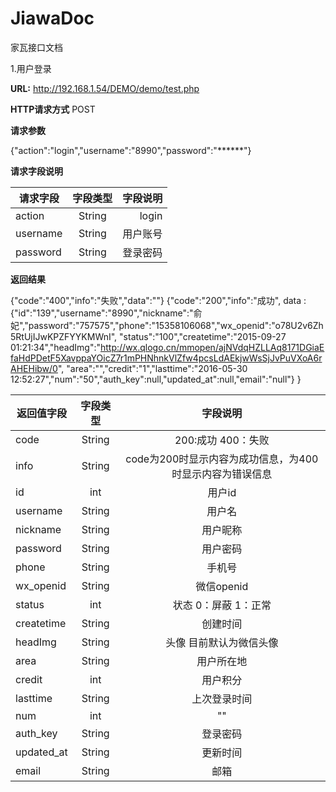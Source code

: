 # JiawaDoc
家瓦接口文档


1.用户登录

**URL:**
http://192.168.1.54/DEMO/demo/test.php

**HTTP请求方式**
POST

**请求参数**

{"action":"login","username":"8990","password":"******"}

**请求字段说明**

| 请求字段 | 字段类型  | 字段说明  |
| ---------|:---------:| ---------:|
| action   | String    | login     |
| username | String    | 用户账号  |
| password | String    | 登录密码  |

**返回结果**

{"code":"400","info":"失败","data":""}
{"code":"200","info":"成功",
  data : {"id":"139","username":"8990","nickname":"俞妃","password":"757575","phone":"15358106068","wx_openid":"o78U2v6Zh5RtUjIJwKPZFYYKMWnI",
  "status":"100","createtime":"2015-09-27 01:21:34","headImg":"http://wx.qlogo.cn/mmopen/ajNVdqHZLLAq8171DGiaEfaHdPDetF5XavppaYOicZ7r1mPHNhnkVlZfw4pcsLdAEkjwWsSjJvPuVXoA6rAHEHibw/0",
  "area":"","credit":"1","lasttime":"2016-05-30 12:52:27","num":"50","auth_key":null,"updated_at":null,"email":"null"}
}

| 返回值字段 | 字段类型  | 字段说明  |
| ---------  |:---------:|:---------:|
| code       | String    | 200:成功 400：失败     |
| info       | String    | code为200时显示内容为成功信息，为400时显示内容为错误信息  |
| id         | int       | 用户id |
| username   | String    | 用户名 |
| nickname   | String    | 用户昵称  |
| password   | String    | 用户密码  |
| phone      | String    | 手机号  |
| wx_openid  | String    |微信openid  |
| status     | int       | 状态 0：屏蔽 1：正常  |
| createtime | String    | 创建时间  |
| headImg    | String    | 头像 目前默认为微信头像  |
| area       | String    | 用户所在地  |
| credit     | int       | 用户积分  |
| lasttime   | String    | 上次登录时间  |
| num        | int       | ""  |
| auth_key   | String    | 登录密码  |
| updated_at | String    | 更新时间  |
| email      | String    | 邮箱  |


















